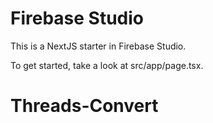 # Firebase Studio

This is a NextJS starter in Firebase Studio.

To get started, take a look at src/app/page.tsx.
# Threads-Convert
